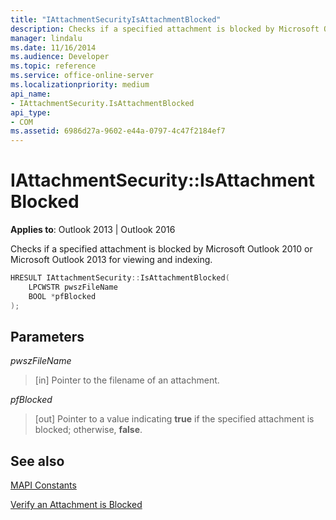 ```yaml
---
title: "IAttachmentSecurityIsAttachmentBlocked" 
description: Checks if a specified attachment is blocked by Microsoft Outlook 2010 or Microsoft Outlook 2013 for viewing and indexing.
manager: lindalu
ms.date: 11/16/2014
ms.audience: Developer
ms.topic: reference
ms.service: office-online-server
ms.localizationpriority: medium
api_name:
- IAttachmentSecurity.IsAttachmentBlocked
api_type:
- COM
ms.assetid: 6986d27a-9602-e44a-0797-4c47f2184ef7
---
```


# IAttachmentSecurity::IsAttachmentBlocked

**Applies to**: Outlook 2013 | Outlook 2016
  
Checks if a specified attachment is blocked by Microsoft Outlook 2010 or Microsoft Outlook 2013 for viewing and indexing.
  
```cpp
HRESULT IAttachmentSecurity::IsAttachmentBlocked( 
    LPCWSTR pwszFileName
    BOOL *pfBlocked 
);
```

## Parameters

 _pwszFileName_
  
> [in] Pointer to the filename of an attachment.

 _pfBlocked_
  
> [out] Pointer to a value indicating **true** if the specified attachment is blocked; otherwise, **false**.

## See also

[MAPI Constants](mapi-constants.md)
  
[Verify an Attachment is Blocked](how-to-verify-an-attachment-is-blocked.md)
